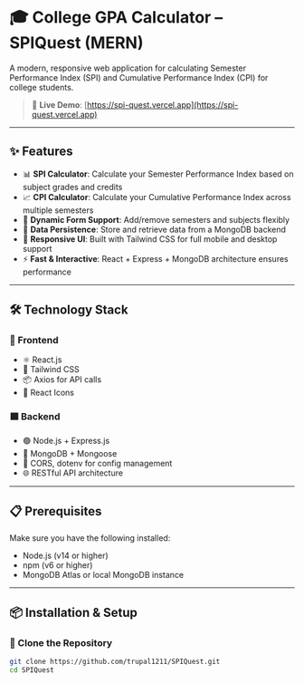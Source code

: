 # 🎓 College GPA Calculator – SPIQuest (MERN)

A modern, responsive web application for calculating Semester Performance Index (SPI) and Cumulative Performance Index (CPI) for college students.

> 🧪 **Live Demo**: [https://spi-quest.vercel.app](https://spi-quest.vercel.app)

---

## ✨ Features

- 📊 **SPI Calculator**: Calculate your Semester Performance Index based on subject grades and credits
- 📈 **CPI Calculator**: Calculate your Cumulative Performance Index across multiple semesters
- 🔄 **Dynamic Form Support**: Add/remove semesters and subjects flexibly
- 💾 **Data Persistence**: Store and retrieve data from a MongoDB backend
- 📱 **Responsive UI**: Built with Tailwind CSS for full mobile and desktop support
- ⚡ **Fast & Interactive**: React + Express + MongoDB architecture ensures performance

---

## 🛠️ Technology Stack

### 🔷 Frontend
- ⚛️ React.js
- 🎨 Tailwind CSS
- 📦 Axios for API calls
- 🧩 React Icons

### 🟩 Backend
- 🟢 Node.js + Express.js
- 🍃 MongoDB + Mongoose
- 🔐 CORS, dotenv for config management
- 🌐 RESTful API architecture

---

## 📋 Prerequisites

Make sure you have the following installed:

- Node.js (v14 or higher)
- npm (v6 or higher)
- MongoDB Atlas or local MongoDB instance

---

## 📦 Installation & Setup

### 🔹 Clone the Repository

```bash
git clone https://github.com/trupal1211/SPIQuest.git
cd SPIQuest


